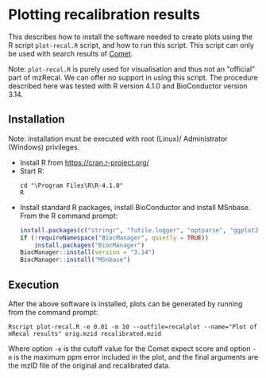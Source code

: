 # Plotting recalibration results

This describes how to install the software needed to create plots using the R script `plot-recal.R` script, and how to run this script.
This script can only be used with search results of [Comet](https://uwpr.github.io/Comet/).

Note: `plot-recal.R` is purely used for visualisation and thus not an "official" part of mzRecal. We can offer no support in using
this script. The procedure described here was tested with R version 4.1.0 and BioConductor version 3.14.

## Installation

Note: installation must be executed with root (Linux)/ Administrator (Windows) privileges.

* Install R from https://cran.r-project.org/ 
* Start R:
    ```
    cd "\Program Files\R\R-4.1.0"
    R
    ```
* Install standard R packages, install BioConductor and install MSnbase. From the R command prompt:
    ```R
    install.packages(c("stringr", "futile.logger", "optparse", "ggplot2", "gridExtra"))
    if (!requireNamespace("BiocManager", quietly = TRUE))
        install.packages("BiocManager")
    BiocManager::install(version = "3.14")
    BiocManager::install("MSnbase")
    ```

## Execution

After the above software is installed, plots can be generated by running from the command prompt:

```
Rscript plot-recal.R -e 0.01 -m 10 --outfile=recalplot --name="Plot of mRecal results" orig.mzid recalibrated.mzid
```

Where option `-e` is the cutoff value for the Comet expect score and option `-m` is the maximum ppm error included in the plot, and the final arguments are the mzID file of the original and recalibrated data.

